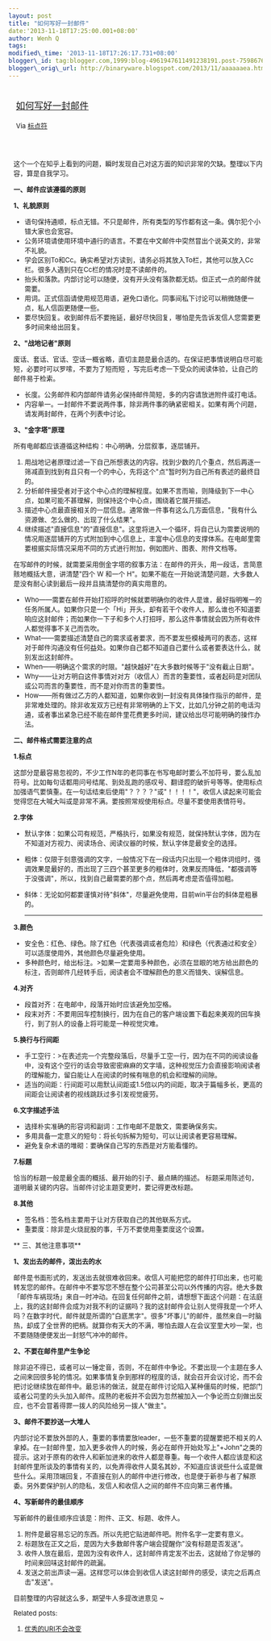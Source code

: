 ```yaml
--- 
layout: post 
title: "如何写好一封邮件" 
date:'2013-11-18T17:25:00.001+08:00' 
author: Wenh Q
tags:
modified\_time: '2013-11-18T17:26:17.731+08:00' 
blogger\_id: tag:blogger.com,1999:blog-4961947611491238191.post-7598676447066798875
blogger\_orig\_url: http://binaryware.blogspot.com/2013/11/aaaaaaea.html
---
```

<div style="margin: 10px; padding: 5px;">

<div style="font-size: 18px;">

[如何写好一封邮件](http://feedproxy.google.com/~r/biaodianfu/~3/gGq-LaBVxyE/how-to-write-e-mail.html)

</div>

<div style="font-size: 13px;">

Via [标点符](http://www.biaodianfu.com/)

</div>

</div>

<div style="font-size: 13px; padding: 15px 0 10px 10px;">

这个一个在知乎上看到的问题，瞬时发现自己对这方面的知识非常的欠缺。整理以下内容，算是自我学习。

**一、邮件应该遵循的原则**

**1、礼貌原则**

-   语句保持通顺，标点无错。不只是邮件，所有类型的写作都有这一条。偶尔犯个小错大家也会宽容。
-   公务环境请使用环境中通行的语言。不要在中文邮件中突然冒出个说英文的，非常不礼貌。
-   学会区别To和Cc。确实希望对方读到，请务必将其放入To栏，其他可以放入Cc栏。很多人遇到只在Cc栏的情况时是不读邮件的。
-   抬头和落款。内部讨论可以随便，没有开头没有落款都无妨。但正式一点的邮件就需要。
-   用词。正式信函请使用规范用语，避免口语化。同事间私下讨论可以稍微随便一点，私人信函更随便一些。
-   要尽快回复。收到邮件后不要拖延，最好尽快回复，哪怕是先告诉发信人您需要更多时间来给出回复。

**2、"战地记者"原则**

废话、套话、官话、空话一概省略，直切主题是最合适的。在保证把事情说明白尽可能短，必要时可以罗嗦，不要为了短而短
，写完后考虑一下受众的阅读体验，让自己的邮件易于检索。

-   长度。公务邮件和内部邮件请务必保持邮件简短，多的内容请放进附件或打电话。
-   内容单一。一封邮件不要说两件事，除非两件事的确紧密相关。如果有两个问题，请发两封邮件，在两个列表中讨论。

**3、"金字塔"原理**

所有电邮都应该遵循这种结构：中心明确，分层叙事，逐层铺开。

1.  用战地记者原理过滤一下自己所想表达的内容。找到少数的几个重点，然后再逐一筛减直到找到有且只有一个的中心，先将这个"点"暂时列为自己所有表述的最终目的。
2.  分析邮件接受者对于这个中心点的理解程度。如果不言而喻，则降级到下一中心点，如果可能不甚理解，则保持这个中心点，围绕着它展开描述。
3.  描述中心点最直接相关的一层信息。通常做一件事有这么几方面信息，"我有什么资源做、怎么做的、出现了什么结果"。
4.  继续描述"直接信息"的"直接信息"。这里将进入一个循环，将自己认为需要说明的情况用逐层铺开的方式附加到中心信息上，丰富中心信息的支撑体系。在电邮里需要根据实际情况采用不同的方式进行附加，例如图片、图表、附件文档等。

在写邮件的时候，就需要采用倒金字塔的叙事方法：在邮件的开头，用一段话，言简意赅地概括大意，讲清楚"四个
W 和一个
H"。如果不能在一开始说清楚问题，大多数人是没有耐心读到最后一段并且搞清楚你的真实用意的。

-   Who——需要在邮件开始打招呼的时候就要明确你的收件人是谁，最好指明唯一的任务所属人。如果你只是一个「Hi」开头，却有若干个收件人，那么谁也不知道要响应这封邮件；而如果你一下子和多个人打招呼，那么这件事情就会因为所有收件人都觉得事不关己而告吹。
-   What——需要描述清楚自己的需求或者要求，而不要发些模棱两可的表态，这样对于邮件沟通没有任何益处。如果你自己都不知道自己要什么或者要表达什么，就别发出这封邮件。
-   When——明确这个需求的时限。"越快越好"在大多数时候等于"没有截止日期"。
-   Why——让对方明白这件事情对对方（收信人）而言的重要性，或者起码是对团队或公司而言的重要性，而不是对你而言的重要性。
-   How——所有做过乙方的人都知道，如果你收到一封没有具体操作指示的邮件，是非常难处理的。除非收发双方已经有非常明确的上下文，比如几分钟之前的电话沟通，或者事出紧急已经不能在邮件里花费更多时间，建议给出尽可能明确的操作办法。

**二、邮件格式需要注意的点**

**1.标点**

这部分是最容易忽视的，不少工作N年的老同事在书写电邮时要么不加符号，要么乱加符号。比如每句话都用问号结尾、到处乱跑的感叹号、翻译腔的破折号等等。使用标点加强语气要慎重。在一句话结束后使用"？？？？"或"！！！！"，收信人读起来可能会觉得您在大喊大叫或是非常不满。要按照常规使用标点。尽量不要使用表情符号。

**2.字体**

-   默认字体：如果公司有规范，严格执行，如果没有规范，就保持默认字体，因为在不知道对方视力、阅读场合、阅读仪器的时候，默认字体是最安全的选择。
-   粗体：仅限于刻意强调的文字，一般情况下在一段话内只出现一个粗体词组时，强调效果是最好的，而出现了三四个甚至更多的粗体时，效果反而降低，"都强调等于没强调"，所以，找到自己最需要的那个点，然后再考虑是否值得加粗。
-   斜体：无论如何都要谨慎对待"斜体"，尽量避免使用，目前win平台的斜体是粗暴的。

    ****

<div>

**3.颜色**

</div>

-   安全色：红色、绿色。除了红色（代表强调或者危险）和绿色（代表通过和安全）可以适度使用外，其他颜色尽量避免使用。
-   多种颜色时，给出标注。&gt;如果一定要用多种颜色，必须在显眼的地方给出颜色的标注，否则邮件几经转手后，阅读者会不理解颜色的意义而错失、误解信息。

**4.对齐**

-   段首对齐：在电邮中，段落开始时应该避免加空格。
-   段末对齐：不要用回车控制换行，因为在自己的客户端设置下看起来美观的回车换行，到了别人的设备上将可能是一种视觉灾难。

**5.换行与行间距**

-   手工空行：&gt;在表述完一个完整段落后，尽量手工空一行，因为在不同的阅读设备中，没有这个空行的话会导致密密麻麻的文字墙，这种视觉压力会直接影响阅读者的理解能力，留白能让人在阅读的时候有喘息的机会和理解的间隙。
-   适当的间距：行间距可以用默认间距或1.5倍以内的间距，取决于篇幅多长，更高的间距会让阅读者的视线跳跃过多引发视觉疲劳。

**6.文字描述手法**

-   选择朴实准确的形容词和副词：工作电邮不是散文，需要确保务实。
-   多用具备一定意义的短句：将长句拆解为短句，可以让阅读者更容易理解。
-   避免复杂术语的堆砌：要确保自己写的东西是对方能看懂的。

**7.标题**

恰当的标题一般是最全面的概括、最开始的引子、最点睛的描述。 标题采用陈述句，道明最关键的内容。当邮件讨论主题变更时，要记得更改标题。

**8.其他**

-   签名档：签名档主要用于让对方获取自己的其他联系方式。
-   重要度：除非是火烧屁股的事，千万不要使用重要度这个设置。

** 三、其他注意事项**

**1、发出去的邮件，泼出去的水**

邮件是书面形式的，发送出去就很难收回来。收信人可能把您的邮件打印出来，也可能转发您的邮件。在邮件中不要写您不想在整个公司甚至公司以外传播的内容。绝大多数「邮件车祸现场」来自一时冲动。在回复任何邮件之前，请想想下面这个问题：在法庭上，我的这封邮件会成为对我不利的证据吗？我的这封邮件会让别人觉得我是一个坏人吗？在数字时代，邮件就是所谓的"白底黑字"。很多"坏事儿"的邮件，虽然来自一时脑热，却成了全世界的把柄。就算你有天大的不满，哪怕去跟人在会议室里大吵一架，也不要随随便便发出一封怒气冲冲的邮件。

**2、不要在邮件里产生争论**

除非迫不得已，或者可以一锤定音，否则，不在邮件中争论。不要出现一个主题在多人之间来回很多轮的情况。如果事情复杂到那样的程度的话，就会召开会议讨论，而不会把讨论继续放在邮件中。最忌讳的做法，就是在邮件讨论陷入某种僵局的时候，把部门或者公司里的头头加入邮件。成熟的老板并不会因为忽然被加入一个争论而立刻做出反应，也不会冒着得罪一拨人的风险给另一拨人"做主"。

**3、邮件不要抄送一大堆人**

内部讨论不要放外部的人，重要的事情要放leader，一些不重要的提醒要把不相关的人拿掉。在一封邮件里，加入更多收件人的时候，务必在邮件开始处写上"+John"之类的提示。这对于原有的收件人和新加进来的收件人都是尊重。每一个收件人都应该是和这封邮件里所谈及的事情有关的，以免弄得收件人莫名其妙，不知道应该说些什么或是做些什么。采用顶端回复，不直接在别人的邮件中进行修改，也是便于新参与者了解原委。另外要保护别人的隐私，发信人和收信人之间的邮件不应向第三者传播。

**4、写新邮件的最佳顺序**

写新邮件的最佳顺序应该是：附件、正文、标题、收件人。

1.  附件是最容易忘记的东西。所以先把它贴进邮件吧。附件名字一定要有意义。
2.  标题放在正文之后，是因为大多数邮件客户端会提醒你"没有标题是否发送"。
3.  收件人放在最后，是因为没有收件人，这封邮件肯定发不出去，这就给了你足够的时间来回味这封邮件的疏漏。
4.  发送之前出声读一遍。这样您可以体会到收信人读这封邮件的感受，读完之后再点击"发送"。

目前整理的内容就这么多，期望牛人多提改进意见
~

<div>

Related posts:

1.  [优秀的URI不会改变](http://www.biaodianfu.com/cool-uris-dont-change.html "优秀的URI不会改变")

</div>

</div>
